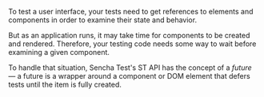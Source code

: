 To test a user interface, your tests need to get references to elements and components in order to examine their state and behavior.

But as an application runs, it may take time for components to be created and rendered. Therefore, your testing code needs 
some way to wait before examining a given component.

To handle that situation, Sencha Test's ST API has the concept of a *future* &mdash; a future is a wrapper around a component
or DOM element that defers tests until the item is fully created. 
